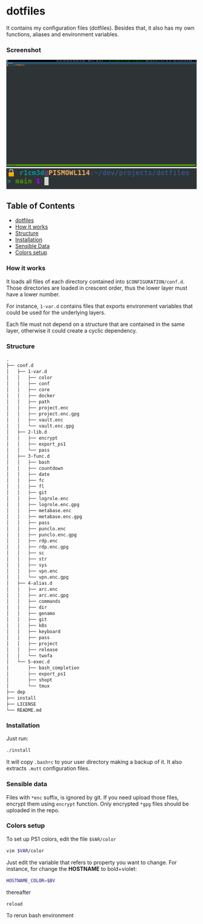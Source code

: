 # dotfiles
It contains my configuration files (dotfiles). Besides that, it also has my own
functions, aliases and environment variables.

### Screenshot
![sc.png](sc.png)
![sc_zoom.png](sc_zoom.png)

## Table of Contents
* [dotfiles](#dotfiles)
* [How it works](#how-it-works)
* [Structure](#structure)
* [Installation](#installation)
* [Sensible Data](#sensible-data)
* [Colors setup](#colors-setup)


### How it works
It loads all files of each directory contained into `$CONFIGURATION/conf.d`. Those
directories are loaded in crescent order, thus the lower layer must have a lower
number.

For instance, `1-var.d` contains files that exports environment variables that
could be used for the underlying layers.

Each file must not depend on a structure that are contained in the same layer,
otherwise it could create a cyclic dependency.

### Structure
``` shell
.
├── conf.d
│   ├── 1-var.d
│   │   ├── color
│   │   ├── conf
│   │   ├── core
│   │   ├── docker
│   │   ├── path
│   │   ├── project.enc
│   │   ├── project.enc.gpg
│   │   ├── vault.enc
│   │   └── vault.enc.gpg
│   ├── 2-lib.d
│   │   ├── encrypt
│   │   ├── export_ps1
│   │   └── pass
│   ├── 3-func.d
│   │   ├── bash
│   │   ├── countdown
│   │   ├── date
│   │   ├── fc
│   │   ├── fl
│   │   ├── git
│   │   ├── logrole.enc
│   │   ├── logrole.enc.gpg
│   │   ├── metabase.enc
│   │   ├── metabase.enc.gpg
│   │   ├── pass
│   │   ├── punclo.enc
│   │   ├── punclo.enc.gpg
│   │   ├── rdp.enc
│   │   ├── rdp.enc.gpg
│   │   ├── sc
│   │   ├── str
│   │   ├── sys
│   │   ├── vpn.enc
│   │   └── vpn.enc.gpg
│   ├── 4-alias.d
│   │   ├── arc.enc
│   │   ├── arc.enc.gpg
│   │   ├── commands
│   │   ├── dir
│   │   ├── genamo
│   │   ├── git
│   │   ├── k8s
│   │   ├── keyboard
│   │   ├── pass
│   │   ├── project
│   │   ├── release
│   │   └── twofa
│   └── 5-exec.d
│       ├── bash_completion
│       ├── export_ps1
│       ├── shopt
│       └── tmux
├── dep
├── install
├── LICENSE
└── README.md
```

### Installation
Just run:
``` sh
./install
```

It will copy `.bashrc` to your user directory making a backup of it. It also
extracts `.mutt` configuration files.

### Sensible data
Files with `*enc` suffix, is ignored by git. If you need upload those files,
encrypt them using `encrypt` function. Only encrypted `*gpg` files should be
uploaded in the repo.

### Colors setup
To set up PS1 colors, edit the file `$VAR/color`

``` bash
vim $VAR/color
```

Just edit the variable that refers to property you want to change.
For instance, for change the **HOSTNAME** to bold+violet:

```  bash
HOSTNAME_COLOR=$BV
```

thereafter

``` bash
reload
```

To rerun bash environment
